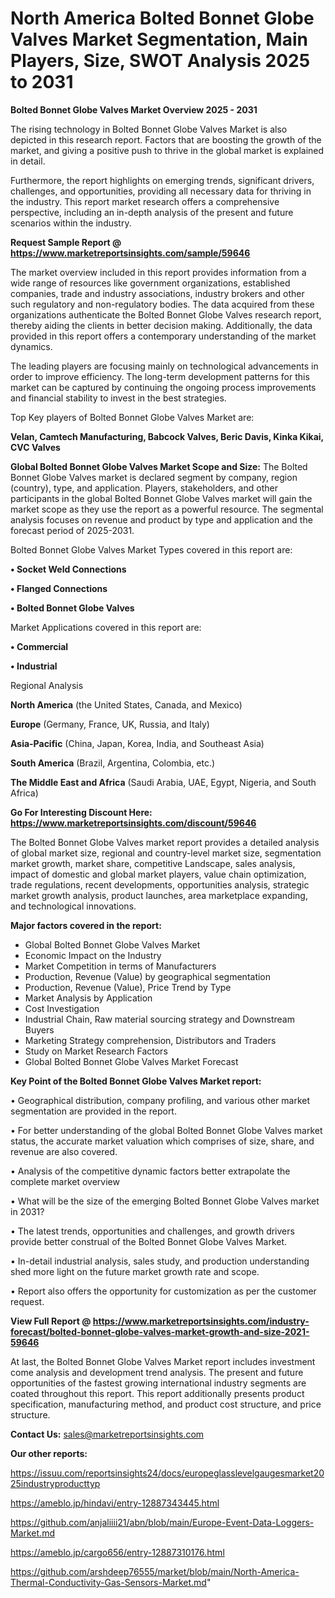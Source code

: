 # North America Bolted Bonnet Globe Valves Market Segmentation, Main Players, Size, SWOT Analysis 2025 to 2031

<Strong> Bolted Bonnet Globe Valves Market Overview 2025 - 2031</strong>

The rising technology in Bolted Bonnet Globe Valves Market is also depicted in this research report. Factors that are boosting the growth of the market, and giving a positive push to thrive in the global market is explained in detail.

Furthermore, the report highlights on emerging trends, significant drivers, challenges, and opportunities, providing all necessary data for thriving in the industry. This report market research offers a comprehensive perspective, including an in-depth analysis of the present and future scenarios within the industry.

<strong>Request Sample Report @ <a href=https://www.marketreportsinsights.com/sample/59646>https://www.marketreportsinsights.com/sample/59646</a></strong>

The market overview included in this report provides information from a wide range of resources like government organizations, established companies, trade and industry associations, industry brokers and other such regulatory and non-regulatory bodies. The data acquired from these organizations authenticate the Bolted Bonnet Globe Valves research report, thereby aiding the clients in better decision making. Additionally, the data provided in this report offers a contemporary understanding of the market dynamics.

The leading players are focusing mainly on technological advancements in order to improve efficiency. The long-term development patterns for this market can be captured by continuing the ongoing process improvements and financial stability to invest in the best strategies.

Top Key players of Bolted Bonnet Globe Valves Market are:

<strong>Velan, Camtech Manufacturing, Babcock Valves, Beric Davis, Kinka Kikai, CVC Valves</strong>

<strong><b>Global Bolted Bonnet Globe Valves Market Scope and Size:</b></strong>
The Bolted Bonnet Globe Valves market is declared segment by company, region (country), type, and application. Players, stakeholders, and other participants in the global Bolted Bonnet Globe Valves market will gain the market scope as they use the report as a powerful resource. The segmental analysis focuses on revenue and product by type and application and the forecast period of 2025-2031.

Bolted Bonnet Globe Valves Market Types covered in this report are:

<strong>• Socket Weld Connections

• Flanged Connections

• Bolted Bonnet Globe Valves</strong>

Market Applications covered in this report are:

<strong>• Commercial

• Industrial</strong> 

Regional Analysis

<strong>North America</strong> (the United States, Canada, and Mexico)

<strong>Europe</strong> (Germany, France, UK, Russia, and Italy)

<strong>Asia-Pacific</strong> (China, Japan, Korea, India, and Southeast Asia)

<strong>South America</strong> (Brazil, Argentina, Colombia, etc.)

<strong>The Middle East and Africa</strong> (Saudi Arabia, UAE, Egypt, Nigeria, and South Africa)

<strong>Go For Interesting Discount Here: <a href=https://www.marketreportsinsights.com/discount/59646>https://www.marketreportsinsights.com/discount/59646</a></strong>

The Bolted Bonnet Globe Valves market report provides a detailed analysis of global market size, regional and country-level market size, segmentation market growth, market share, competitive Landscape, sales analysis, impact of domestic and global market players, value chain optimization, trade regulations, recent developments, opportunities analysis, strategic market growth analysis, product launches, area marketplace expanding, and technological innovations.

<strong><b>Major factors covered in the report:</b></strong>
<ul>
  <li>Global Bolted Bonnet Globe Valves Market </li>
  <li>Economic Impact on the Industry</li>
  <li>Market Competition in terms of Manufacturers</li>
  <li>Production, Revenue (Value) by geographical segmentation</li>
  <li>Production, Revenue (Value), Price Trend by Type</li>
  <li>Market Analysis by Application</li>
  <li>Cost Investigation</li>
  <li>Industrial Chain, Raw material sourcing strategy and Downstream Buyers</li>
  <li>Marketing Strategy comprehension, Distributors and Traders</li>
  <li>Study on Market Research Factors</li>
  <li>Global Bolted Bonnet Globe Valves Market Forecast</li>
</ul>

<strong><b>Key Point of the Bolted Bonnet Globe Valves Market report:</b></strong>

• Geographical distribution, company profiling, and various other market segmentation are provided in the report.

• For better understanding of the global Bolted Bonnet Globe Valves market status, the accurate market valuation which comprises of size, share, and revenue are also covered.

• Analysis of the competitive dynamic factors better extrapolate the complete market overview

• What will be the size of the emerging Bolted Bonnet Globe Valves market in 2031?

• The latest trends, opportunities and challenges, and growth drivers provide better construal of the Bolted Bonnet Globe Valves Market.

• In-detail industrial analysis, sales study, and production understanding shed more light on the future market growth rate and scope.

• Report also offers the opportunity for customization as per the customer request.

<strong><b>View Full Report @ <a href=https://www.marketreportsinsights.com/industry-forecast/bolted-bonnet-globe-valves-market-growth-and-size-2021-59646>https://www.marketreportsinsights.com/industry-forecast/bolted-bonnet-globe-valves-market-growth-and-size-2021-59646</a></b></strong>


At last, the Bolted Bonnet Globe Valves Market report includes investment come analysis and development trend analysis. The present and future opportunities of the fastest growing international industry segments are coated throughout this report. This report additionally presents product specification, manufacturing method, and product cost structure, and price structure.

<strong>Contact Us:</strong>
sales@marketreportsinsights.com

<strong>Our other reports:</strong>

<a href=https://issuu.com/reportsinsights24/docs/europeglasslevelgaugesmarket2025industryproducttyp>https://issuu.com/reportsinsights24/docs/europeglasslevelgaugesmarket2025industryproducttyp</a>

<a href=https://ameblo.jp/hindavi/entry-12887343445.html>https://ameblo.jp/hindavi/entry-12887343445.html</a>

<a href=https://github.com/anjaliiii21/abn/blob/main/Europe-Event-Data-Loggers-Market.md>https://github.com/anjaliiii21/abn/blob/main/Europe-Event-Data-Loggers-Market.md</a>

<a href=https://ameblo.jp/cargo656/entry-12887310176.html>https://ameblo.jp/cargo656/entry-12887310176.html</a>

<a href=https://github.com/arshdeep76555/market/blob/main/North-America-Thermal-Conductivity-Gas-Sensors-Market.md>https://github.com/arshdeep76555/market/blob/main/North-America-Thermal-Conductivity-Gas-Sensors-Market.md</a>"
